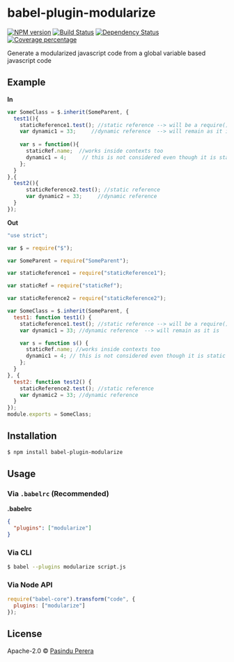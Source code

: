 # babel-plugin-modularize

[![NPM version][npm-image]][npm-url] [![Build Status][travis-image]][travis-url] [![Dependency Status][daviddm-image]][daviddm-url] [![Coverage percentage][coveralls-image]][coveralls-url]
> 

Generate a modularized javascript code from a global variable based javascript code

## Example

**In**

```js
var SomeClass = $.inherit(SomeParent, {
  test1(){
    staticReference1.test(); //static reference --> will be a require()
    var dynamic1 = 33;     //dynamic reference  --> will remain as it is
    
    var s = function(){
      staticRef.name;  //works inside contexts too
      dynamic1 = 4;		// this is not considered even though it is static to this scope
    };
  }
},{
  test2(){
      staticReference2.test(); //static reference
      var dynamic2 = 33;     //dynamic reference
  }
});
```

**Out**

```js
"use strict";

var $ = require("$");

var SomeParent = require("SomeParent");

var staticReference1 = require("staticReference1");

var staticRef = require("staticRef");

var staticReference2 = require("staticReference2");

var SomeClass = $.inherit(SomeParent, {
  test1: function test1() {
    staticReference1.test(); //static reference --> will be a require()
    var dynamic1 = 33; //dynamic reference  --> will remain as it is

    var s = function s() {
      staticRef.name; //works inside contexts too
      dynamic1 = 4; // this is not considered even though it is static to this scope
    };
  }
}, {
  test2: function test2() {
    staticReference2.test(); //static reference
    var dynamic2 = 33; //dynamic reference
  }
});
module.exports = SomeClass;

```

## Installation

```sh
$ npm install babel-plugin-modularize
```

## Usage

### Via `.babelrc` (Recommended)

**.babelrc**

```json
{
  "plugins": ["modularize"]
}
```

### Via CLI

```sh
$ babel --plugins modularize script.js
```

### Via Node API

```javascript
require("babel-core").transform("code", {
  plugins: ["modularize"]
});
```

## License
Apache-2.0 © [Pasindu Perera](http://udnisap.js.org)

[npm-image]: https://badge.fury.io/js/babel-plugin-modularize.svg
[npm-url]: https://npmjs.org/package/babel-plugin-modularize
[travis-image]: https://travis-ci.org/udnisap/babel-plugin-modularize.svg?branch=master
[travis-url]: https://travis-ci.org/udnisap/babel-plugin-modularize
[daviddm-image]: https://david-dm.org/udnisap/babel-plugin-modularize.svg?theme=shields.io
[daviddm-url]: https://david-dm.org/udnisap/babel-plugin-modularize
[coveralls-image]: https://coveralls.io/repos/udnisap/babel-plugin-modularize/badge.svg
[coveralls-url]: https://coveralls.io/r/udnisap/babel-plugin-modularize
